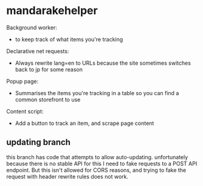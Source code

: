# mandarakehelper

Background worker:
* to keep track of what items you're tracking

Declarative net requests:
* Always rewrite lang=en to URLs because the site sometimes switches back to jp for some reason

Popup page:
* Summarises the items you're tracking in a table so you can find a common storefront to use

Content script:
* Add a button to track an item, and scrape page content


## updating branch
this branch has code that attempts to allow auto-updating. unfortunately because there is no stable API for this I need to fake requests to a POST API endpoint. But this isn't allowed for CORS reasons, and trying to fake the request with header rewrite rules does not work.

